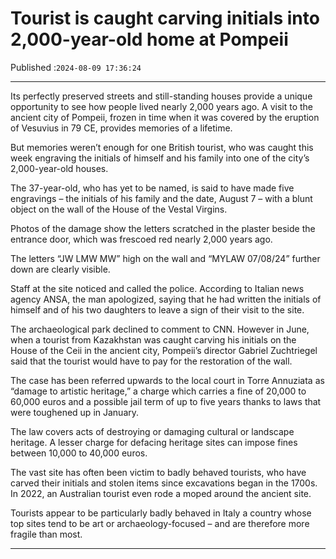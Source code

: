 # Tourist is caught carving initials into 2,000-year-old home at Pompeii

Published :`2024-08-09 17:36:24`

---

Its perfectly preserved streets and still-standing houses provide a unique opportunity to see how people lived nearly 2,000 years ago. A visit to the ancient city of Pompeii, frozen in time when it was covered by the eruption of Vesuvius in 79 CE, provides memories of a lifetime.

But memories weren’t enough for one British tourist, who was caught this week engraving the initials of himself and his family into one of the city’s 2,000-year-old houses.

The 37-year-old, who has yet to be named, is said to have made five engravings – the initials of his family and the date, August 7 – with a blunt object on the wall of the House of the Vestal Virgins.

Photos of the damage show the letters scratched in the plaster beside the entrance door, which was frescoed red nearly 2,000 years ago.

The letters “JW LMW MW” high on the wall and “MYLAW 07/08/24” further down are clearly visible.

Staff at the site noticed and called the police. According to Italian news agency ANSA, the man apologized, saying that he had written the initials of himself and of his two daughters to leave a sign of their visit to the site.

The archaeological park declined to comment to CNN. However in June, when a tourist from Kazakhstan was caught carving his initials on the House of the Ceii in the ancient city, Pompeii’s director Gabriel Zuchtriegel said that the tourist would have to pay for the restoration of the wall.

The case has been referred upwards to the local court in Torre Annuziata as “damage to artistic heritage,” a charge which carries a fine of 20,000 to 60,000 euros and a possible jail term of up to five years thanks to laws that were toughened up in January.

The law covers acts of destroying or damaging cultural or landscape heritage. A lesser charge for defacing heritage sites can impose fines between 10,000 to 40,000 euros.

The vast site has often been victim to badly behaved tourists, who have carved their initials and stolen items since excavations began in the 1700s. In 2022, an Australian tourist even rode a moped around the ancient site.

Tourists appear to be particularly badly behaved in Italy a country whose top sites tend to be art or archaeology-focused – and are therefore more fragile than most.

---

